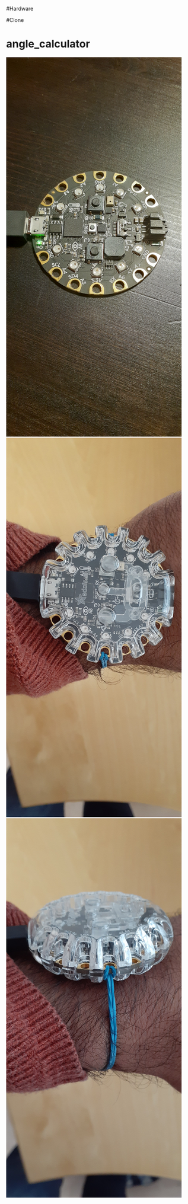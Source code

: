 #Hardware

#Clone


# angle_calculator
![](images/20211121_175400.jpg)
![](images/20211118_112433.jpg)
![](images/20211118_112443.jpg)




